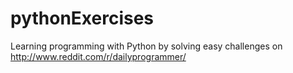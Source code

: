 # pythonExercises
Learning programming with Python by solving easy challenges on http://www.reddit.com/r/dailyprogrammer/
